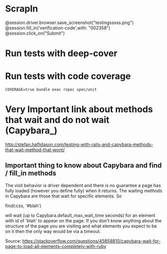 # ScrapIn

@session.driver.browser.save_screenshot("testingsssss.png")
@session.fill_in('verification-code',with: "002358")
@session.click_on("Submit")

# Run tests with deep-cover

# Run tests with code coverage

```
COVERAGE=true bundle exec rspec spec/unit
```

# Very Important link about methods that wait and do not wait (Capybara_)

http://stefan.haflidason.com/testing-with-rails-and-capybara-methods-that-wait-method-that-wont/

## Important thing to know about Capybara and find / fill_in methods


The visit behavior is driver dependent and there is no guarantee a page has fully loaded (however you define fully) when it returns. The waiting methods in Capybara are those that wait for specific elements. So

find(:css, '#blah')

will wait (up to Capybara.default_max_wait_time seconds) for an element with id of 'blah' to appear on the page. If you don't know anything about the structure of the page you are visiting and what elements you expect to be on it then the only way would be via a timeout.

Source: https://stackoverflow.com/questions/45858810/capybara-wait-for-page-to-load-all-elements-completely-with-ruby
